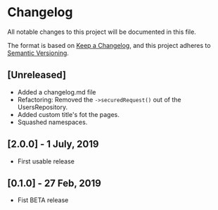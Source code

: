 # Changelog
All notable changes to this project will be documented in this file.

The format is based on [Keep a Changelog](https://keepachangelog.com/en/1.0.0/),
and this project adheres to [Semantic Versioning](https://semver.org/spec/v2.0.0.html).

## [Unreleased]

- Added a changelog.md file
- Refactoring: Removed the `->securedRequest()` out of the UsersRepository.
- Added custom title's fot the pages.
- Squashed namespaces.

## [2.0.0] - 1 July, 2019

- First usable release

## [0.1.0] - 27 Feb, 2019

- Fist BETA release